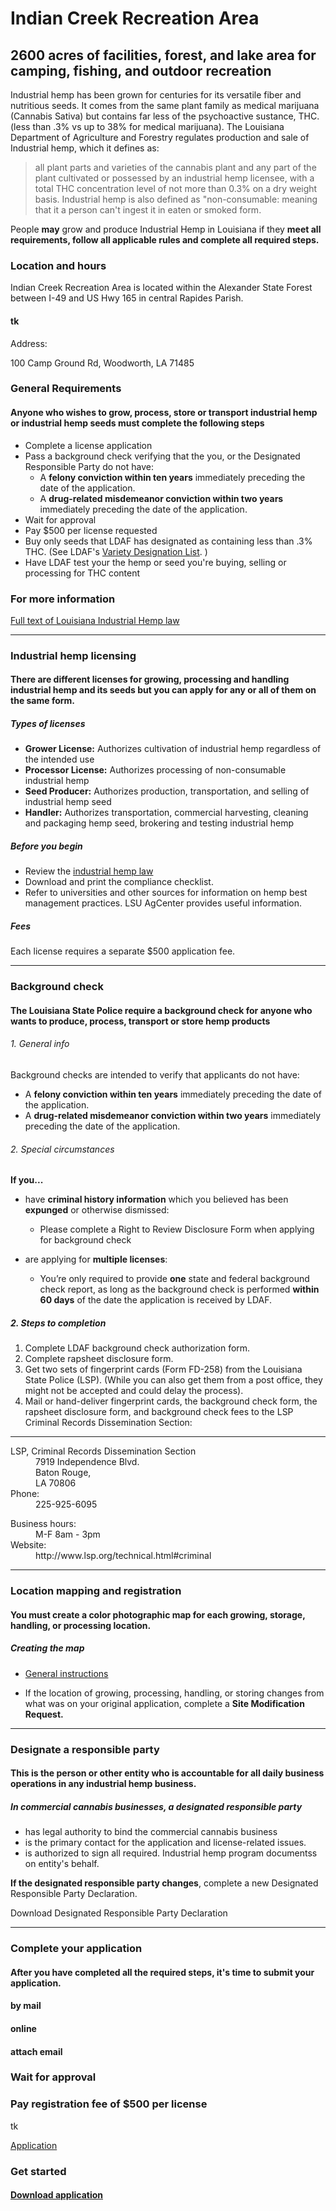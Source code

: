 <!-- service group title -->
# Indian Creek Recreation Area
<!--// service group title -->
<!--service group subhead -->
## 2600 acres of facilities, forest, and lake area for camping, fishing, and outdoor recreation
<!--// service group subhead -->
<!-- service group summary -->
Industrial hemp has been grown for centuries for its versatile fiber and nutritious seeds. It comes from the same plant family as medical marijuana (Cannabis Sativa) but contains far less of the psychoactive sustance, THC. (less than .3% vs up to 38% for medical marijuana). 
The Louisiana Department of Agriculture and Forestry regulates production and sale of Industrial hemp, which it defines as:
> all plant parts and varieties of the cannabis plant and any part of the plant cultivated or possessed by an industrial hemp licensee, with a total THC concentration level of not more than 0.3% on a dry weight basis.
Industrial hemp is also defined as "non-consumable: meaning that it a person can't ingest it in eaten or smoked form. 

People **may** grow and produce Industrial Hemp in Louisiana if they **meet all requirements, follow all applicable rules and complete all required steps.** 

<!--// service group summary -->


<!--service group section hed -->
### Location and hours
Indian Creek Recreation Area is located within the Alexander State Forest between I-49 and US Hwy 165 in central Rapides Parish. 
<!--// service group section hed -->
<!--service group section subhed -->
#### tk
<!--// service group section subhed -->
<!--service group section block -->
Address: 

100 Camp Ground Rd, 
Woodworth, LA 71485
<!--//service group info block -->
<!--service group section hed -->
### General Requirements
<!--// service group section hed -->
<!--service group section subhed -->
#### Anyone who wishes to grow, process, store or transport industrial hemp or industrial hemp seeds must complete the following steps
<!--//service group section subhed -->
- Complete a license application 
- Pass a background check verifying that the you, or the Designated Responsible Party do not have:  
    - A **felony conviction within ten years** immediately preceding the date of the application. 
    - A **drug-related misdemeanor conviction within two years** immediately preceding the date of the application.
- Wait for approval 
- Pay $500 per license requested
- Buy only seeds that LDAF has designated as containing less than .3% THC.
(See LDAF's [Variety Designation List](http://www.ldaf.state.la.us/wp-content/uploads/2023/05/Variety-Designation-List-2023May09.pdf). )
- Have LDAF test your the hemp or seed you're buying, selling or processing for THC content

### For more information

[Full text of Louisiana Industrial Hemp law](http://www.ldaf.state.la.us/wp-content/uploads/2021/12/Law-State-Legis-Site-12-2-2021.pdf) 

<!--service categories (from category content type): Licensing, industrial hemp-->
****
<!--Service entry-->
<!-- entry title -->
### Industrial hemp licensing
<!--// entry title -->

<!--entry subhead -->
#### There are different licenses for growing, processing and handling industrial hemp and its seeds but you can apply for any or all of them on the same form. 

<!--// entry subhead -->

<!-- Below are the standard fields describing the benefits, requirements and means of accessing the service. Each one is a referenced "description with headline" content type. User can add up to ten of these -->

   ##### Types of licenses

- **Grower License:** Authorizes cultivation of industrial hemp regardless of the intended use
- **Processor License:** Authorizes processing of non-consumable industrial hemp
- **Seed Producer:** Authorizes production, transportation, and selling of industrial hemp seed
- **Handler:** Authorizes transportation, commercial harvesting, cleaning and packaging hemp seed, brokering and testing industrial hemp


   
 <!-- Description with headline CT reference -->
  ##### Before you begin
- Review the [industrial hemp law ](http://www.ldaf.state.la.us/wp-content/uploads/2021/12/Law-State-Legis-Site-12-2-2021.pdf)
- Download and print the compliance checklist.
- Refer to universities and other sources for information on hemp best management practices. LSU AgCenter provides useful information.


<!-- // description with headline CT reference -->
<!-- Description with headline CT reference -->
##### Fees
Each license requires a separate $500 application fee. 
<!-- // description with headline CT reference -->
<!-- description with headline CT reference #2 -->
<!-- In final version of CT, the headlines will be chosen fron a standard list  -->


<!--// Service entry-->
 *****
<!--Service entry-->
<!--Service entry title-->
 ### Background check 
<!--//Service entry title-->
  
<!--entry subhead -->
#### The Louisiana State Police require a background check for anyone who wants to produce, process, transport or store hemp products
<!--//entry subhead-->
<!-- // description with headline CT reference -->

  






###### 1. General info
Background checks are intended to verify that applicants do not have:
- A **felony conviction within ten years** immediately preceding the date of the application.  
- A **drug-related misdemeanor conviction within two years** immediately preceding the date of the application.
 ###### 2. Special circumstances  
**If you...**
- have **criminal history information** which you believed has been **expunged** or otherwise dismissed:
    - Please complete a Right to Review Disclosure Form when applying for background check  

- are applying for **multiple licenses**: 
    - You’re only required to provide **one** state and federal background check report, as long as the background check is performed **within 60 days** of the date the application is received by LDAF.
    
<!-- Description with headline CT reference -->
##### 2. Steps to completion
1. Complete LDAF background check authorization form.
2. Complete rapsheet disclosure form.
3. Get two sets of fingerprint cards (Form FD-258) from the Louisiana State Police (LSP). (While you can also get them from a post office, they might not be accepted and could delay the process).
4. Mail or hand-deliver fingerprint cards, the background check form, the rapsheet disclosure form, and background check fees to the LSP Criminal Records Dissemination Section:
<!-- // Description with headline CT reference -->
*****
<!-- // Contact reference -->
 <dl>
 <dt>LSP, Criminal Records Dissemination Section</dt>
 <dd> 7919 Independence Blvd.</dd> 
 <dd> Baton Rouge, </dd>
 <dd> LA 70806 </dd>
 <dt> Phone:</dt>
 <dd>225-925-6095</dd>
 </dl>
<!-- // Contact reference -->
<dl>
    <dt>Business hours:</dt>
    <dd> M-F 8am - 3pm </dd>
    <dt>Website:</dt>
    <dd>http://www.lsp.org/technical.html#criminal </dd>
</dl>


<!-- // Contact reference -->
<!--// Service entry-->
*****
<!--Service entry-->
<!--Service entry title-->
  ### Location mapping and registration
<!--// Service entry title-->
<!--entry subhead -->
#### You must create a color photographic map for each growing, storage, handling, or processing location.
<!--//entry subhead -->
<!-- // description with headline (DwH) reference -->
<!--headline for DwH-->
##### Creating the map
<!--// headline for DwH-->
<!-- description for DwH -->
  - [General instructions](http://www.ldaf.state.la.us/wp-content/uploads/2021/11/Map-Instructions-for-Applications.pdf)
  
  - If the location of growing, processing, handling, or storing changes from what was on your original application, complete a **Site Modification Request.**
<!--// description for DwH -->
<!--// description with headline CT reference -->
<!--// Service entry-->
*****
<!--Service entry-->
<!--Service entry title-->

  ### Designate a responsible party
<!--// Service entry title-->
<!--entry subhead -->
#### This is the person or other entity who is accountable for all daily business operations in any industrial hemp business.
<!--// entry subhead -->
<!-- description with headline (DwH) reference -->

##### In commercial cannabis businesses, a designated responsible party 

- has legal authority to bind the commercial cannabis business 
- is the primary contact for the application and license-related issues.
- is authorized to sign all required. Industrial hemp program documentss on entity's behalf.

**If the designated responsible party changes**, complete a new Designated Responsible Party Declaration.

<!-- // description with headline (DwH) reference -->
<!-- CTA (linked to document wrapper) -->
Download Designated Responsible Party Declaration
<!--// CTA-->
*****
<!--// Service entry-->
<!--Service entry title-->
### Complete your application
<!--// Service entry title-->
<!--entry subhead -->
#### After you have completed all the required steps, it's time to submit your application.
<!--// entry subhead -->

  #### by mail
  #### online
  #### attach email
  
  ### Wait for approval
  ### Pay registration fee of $500 per license
tk
 
<!-- // description with headline CT reference -->

<!-- Linked PDF -->
[Application](https://app.contentful.com/spaces/pc5e1rlgfrov/assets/3rW9nXpYVesH2exFsIqj0o)
<!--// Linked PDF -->

<!-- Service CTA: Call to action content type-->
<!-- Call to action msg -->
### Get started
<!--// Call to action msg -->
<!-- Button or link label -->
#### [Download application](https://www.example.com)
<!--// Button or link label -->
<!--// Service CTA -->
